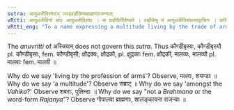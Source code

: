 ```yaml
---
sutra: आयुधजीविसंघाञ् ञ्यड्वाहीकेष्वब्राह्मणराजन्यात्
vRtti: आयुधजीविनां संघः आयुधजीविसंघः । स वाहीकैर्विशेष्यते । वाहीकेषु य आयुधजीविसंघस्तद्वाचिनः । प्रातिपदिकाद्ब्राह्मणराजन्यवर्जितात्स्वार्थेञ्यट् प्रत्ययो भवति ॥
vRtti_eng: "To a name expressing a multitude living by the trade of arms, is added the affix _nyat_ (+- य with the fem. in ई), when it is the name among the _Vahika_, but not when it is the same of a _Brahmana_, nor when the word is _Rajanya_."
---
```

The _anuvritti_ of अस्त्रियाम् does not govern this _sutra_. Thus कौण्डीबृस्यः, कौण्डीबृस्यौ pl. कौण्डीबृसाः, fem. कौण्डीबृसी; क्षौद्रक्यः, क्षौद्रकौ, pl. क्षुद्रकाः fem. क्षौद्रकी, मालव्यः, मालव्यौ pl. मालवाः fem. मालवी ॥

Why do we say 'living by the profession of arms'? Observe, मल्लाः, शयण्डाः ॥ Why do we say 'a multitude'? Observe सम्राट् ॥ Why do we say 'amongst the _Vahika_?' Observe शबराः, पुलिन्दाः ॥ Why do we say "not a _Brahmana_ or the word-form _Rajanya_"? Observe गोपालवा ब्राह्मणाः, शालङ्कायना राजन्याः ॥

